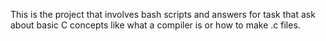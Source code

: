 This is the project that involves bash scripts and answers for task that ask about basic C concepts like what a compiler is or how to make .c files.
